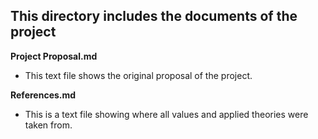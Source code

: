 ## This directory includes the documents of the project
 
 **Project Proposal.md**
 - This text file shows the original proposal of the project.
 
 **References.md**
 - This is a text file showing where all values and applied theories were taken from.
 
 
